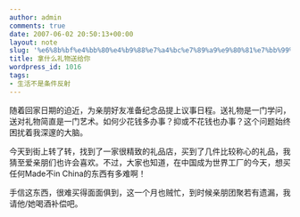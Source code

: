 ```yaml
---
author: admin
comments: true
date: 2007-06-02 20:50:13+00:00
layout: note
slug: '%e6%8b%bf%e4%bb%80%e4%b9%88%e7%a4%bc%e7%89%a9%e9%80%81%e7%bb%99%e4%bd%a0'
title: 拿什么礼物送给你
wordpress_id: 1016
tags:
- 生活不是条件反射
---
```


随着回家日期的迫近，为亲朋好友准备纪念品提上议事日程。送礼物是一门学问，送对礼物简直是一门艺术。如何少花钱多办事？抑或不花钱也办事？这个问题始终困扰着我深邃的大脑。

今天到街上转了转，找到了一家很精致的礼品店，买到了几件比较称心的礼品，我猜至爱亲朋们也许会喜欢。不过，大家也知道，在中国成为世界工厂的今天，想买任何Made不in China的东西有多难啊！

手信这东西，很难买得面面俱到，这一个月也贼忙，到时候亲朋团聚若有遗漏，我请他/她喝酒补偿吧。
